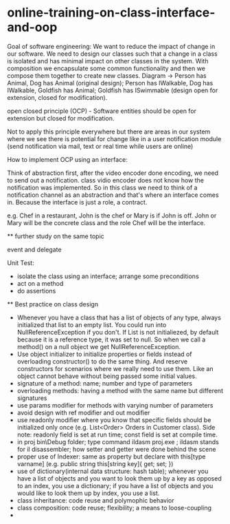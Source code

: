 # online-training-on-class-interface-and-oop


Goal of software engineering: 
We want to reduce the impact of change in our software. We need to design our classes such that a change in a class is isolated and has minimal impact on other classes in the system. With composition we encapsulate some common functionality and then we compose them together to create new classes. Diagram -&gt; Person has Animal, Dog has Animal (original design); Person has IWalkable, Dog has IWalkable, Goldfish has Animal; Goldfish has ISwimmable (design open for extension, closed for modification).

open closed principle (OCP) -
Software entities should be open for extension but closed for modification.

Not to apply this principle everywhere but there are areas in our system where we see there is potential for change like in a user notification module (send notification via mail, text or real time while users are online)

How to implement OCP using an interface:

Think of abstraction first, after the video encoder done encoding, we need to send out a notification. class vidio encoder does not know how the notification was implemented. So in this class we need to think of a notification channel as an abstraction and that's where an interface comes in. Because the interface is just a role, a contract.

e.g. Chef in a restaurant, John is the chef or Mary is if John is off. John or Mary will be the concrete class and the role Chef will be the interface.

** further study on the same topic

event and delegate

Unit Test:
- isolate the class using an interface; arrange some preconditions 
- act on a method
- do assertions

** Best practice on class design
- Whenever you have a class that has a list of objects of any type, always initialized that list to an empty list. You could run into NullReferenceException if you don't. If List<T> is not initialiezed, by default because it is a reference type, it was set to null. So when we call a method() on a null object we get NullReferenceException.
- Use object initializer to initialize properties or fields instead of overloading constructor() to do the same thing. And reserve constructors for scenarios where we really need to use them. Like an object cannot behave without being passed some initial values.
- signature of a method: name; number and type of parameters
- overloading methods: having a method with the same name but different signatures
- use params modifier for methods with varying number of parameters
- avoid design with ref modifier and out modifier
- use readonly modifier where you know that specific fields should be initialized only once (e.g. List&lt;Order&gt; Orders in Customer class). Side note: readonly field is set at run time; const field is set at compile time.
- in proj bin\Debug folder; type command ildasm proj.exe ; ildasm stands for il disassembler; how setter and getter were done behind the scene
- proper use of Indexer: same as property but declare with this[type varname] (e.g. public string this[string key]{ get; set; })
- use of dictionary(internal data structure: hash table); whenever you have a list of objects and you want to look them up by a key as opposed to an index, you use a dictionary; if you have a list of objects and you would like to look them up by index, you use a list.
- class inheritance: code reuse and polymophic behavior
- class composition: code reuse; flexibility; a means to loose-coupling
- 

  
